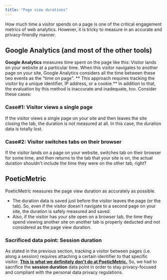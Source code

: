 ```yaml
---
title: "Page view durations"
---
```


How much time a visitor spends on a page is one of the critical engagement metrics of web analytics. However, it is tricky to measure in an accurate and privacy-friendly manner.

## Google Analytics (and most of the other tools)

**Google Analytics** measures time spent on the page like this: Visitor lands on your website at a particular time. When this visitor navigates to another page on your site, Google Analytics considers all the time between these two events as the "time on page". ** This approach requires tracking the visitor by a unique identifier, IP address, or a cookie.** In addition to that, the evaluation by this method is inaccurate and inadequate, too. Consider these cases:

### Case#1: Visitor views a single page

If the visitor views a single page on your site and then leaves the site closing the tab, the duration is not measured at all. In this case, the duration data is totally lost.

### Case#2: Visitor switches tabs on their browser

If the visitor lands on a page on your website, switches tab on their browser for some time, and then returns to the tab that your site is on, the actual duration shouldn't include the time they were on the other tab, right?

## PoeticMetric

PoeticMetric measures the page view duration as accurately as possible.

* The duration data is saved just before the visitor leaves the page (or the tab). So, even if the visitor doesn't navigate to a second page on your site, the duration is safely measured and saved.
* Also, if the visitor has your site open on a browser tab, the time they spend viewing another site on another tab is properly deducted and not considered as the page view duration.

### Sacrificed data point: Session duration

As stated in the previous section, tracking a visitor between pages (i.e. along a session) requires attaching a certain identifier to that specific visitor. [**This is what we definitely don't do at PoeticMetric.**](/manifesto#1-being-privacy-first) So, we had to sacrifice the **session duration** data point in order to stay privacy-focused and compliant with the personal data privacy regulations.
